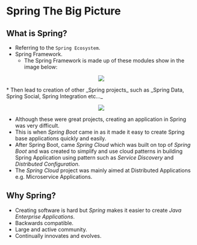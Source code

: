 # Spring The Big Picture

## What is Spring?

* Referring to the `Spring Ecosystem`.
* Spring Framework.
    * The Spring Framework is made up of these modules show in the image below:
<p align="center">
    <img src="https://user-images.githubusercontent.com/29547780/41563216-f056025e-7346-11e8-8281-f24aaa0728d2.png">
</p>
* Then lead to creation of other _Spring projects_ such as _Spring Data, Spring Social, Spring Integration etc..._
<p align="center">
    <img src="https://user-images.githubusercontent.com/29547780/41563617-09f2667a-7348-11e8-964e-ec0dff1366dc.png">
</p>

* Although these were great projects, creating an application in Spring was very difficult.
* This is when _Spring Boot_ came in as it made it easy to create Spring base applications quickly and easily.
* After Spring Boot, came _Spring Cloud_ which was built on top of _Spring Boot_ and was created to simplify and use cloud
patterns in building Spring Application using pattern such as _Service Discovery_ and _Distributed Configuration_.
* The _Spring Cloud_ project was mainly aimed at Distributed Applications e.g. Microservice Applications.

## Why Spring?

* Creating software is hard but _Spring_ makes it easier to create _Java Enterprise Applications_.
* Backwards compatible.
* Large and active community.
* Continually innovates and evolves.
